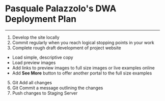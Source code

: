 # Pasquale Palazzolo's DWA Deployment Plan

* * *

1. Develop the site locally
2. Commit regularly when you reach logical stopping points in your work
3. Complete rough draft development of project website
  * Load simple, descriptive copy
  * Load preview images
  * Add links to preview images to full size images or live examples online
  * Add **See More** button to offer another portal to the full size examples
5. Git Add all changes
6. Git Commit a message outlining the changes
7. Push changes to Staging Server